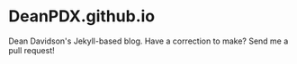 # DeanPDX.github.io
Dean Davidson's Jekyll-based blog. Have a correction to make? Send me a pull request!
